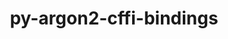 ---
title: "py-argon2-cffi-bindings"
layout: cache
categories: [package, v0.18.0]
meta: {"versions": ["21.2.0"], "compilers": ["gcc@=7.5.0"], "oss": ["ubuntu18.04"], "platforms": ["linux"], "targets": ["x86_64"], "stacks": ["data-vis-sdk", "e4s", "root"], "num_specs": 3, "num_specs_by_stack": {"e4s": 2, "root": 3, "data-vis-sdk": 1}}
spec_details: [{"hash": "rzmwigqkvbeeifw4vhvxrtlgr4w5kewy", "compiler": "gcc@=7.5.0", "versions": ["21.2.0"], "os": "ubuntu18.04", "platform": "linux", "target": "x86_64", "variants": [], "stacks": ["e4s", "root"], "size": "-", "tarball": "https://binaries.spack.io/v0.18.0/build_cache/linux-ubuntu18.04-x86_64/gcc-7.5.0/py-argon2-cffi-bindings-21.2.0/linux-ubuntu18.04-x86_64-gcc-7.5.0-py-argon2-cffi-bindings-21.2.0-rzmwigqkvbeeifw4vhvxrtlgr4w5kewy.spack"}, {"hash": "dfolingikk3pmvugbclcgmvmij7kedih", "compiler": "gcc@=7.5.0", "versions": ["21.2.0"], "os": "ubuntu18.04", "platform": "linux", "target": "x86_64", "variants": [], "stacks": ["data-vis-sdk", "root"], "size": "-", "tarball": "https://binaries.spack.io/v0.18.0/build_cache/linux-ubuntu18.04-x86_64/gcc-7.5.0/py-argon2-cffi-bindings-21.2.0/linux-ubuntu18.04-x86_64-gcc-7.5.0-py-argon2-cffi-bindings-21.2.0-dfolingikk3pmvugbclcgmvmij7kedih.spack"}, {"hash": "wqtmcp2i6kuhkitrpxqa5pocx7cgvhfz", "compiler": "gcc@=7.5.0", "versions": ["21.2.0"], "os": "ubuntu18.04", "platform": "linux", "target": "x86_64", "variants": [], "stacks": ["e4s", "root"], "size": "-", "tarball": "https://binaries.spack.io/v0.18.0/build_cache/linux-ubuntu18.04-x86_64/gcc-7.5.0/py-argon2-cffi-bindings-21.2.0/linux-ubuntu18.04-x86_64-gcc-7.5.0-py-argon2-cffi-bindings-21.2.0-wqtmcp2i6kuhkitrpxqa5pocx7cgvhfz.spack"}]
---